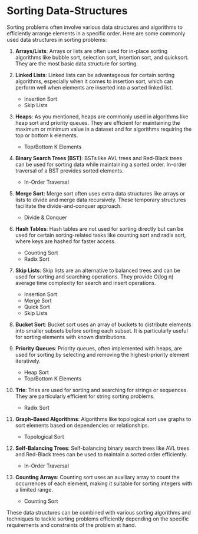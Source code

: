 # Sorting Data-Structures
Sorting problems often involve various data structures and algorithms to efficiently arrange elements in a specific order. Here are some commonly used data structures in sorting problems:

1. **Arrays/Lists**: Arrays or lists are often used for in-place sorting algorithms like bubble sort, selection sort, insertion sort, and quicksort. They are the most basic data structure for sorting.

2. **Linked Lists**: Linked lists can be advantageous for certain sorting algorithms, especially when it comes to insertion sort, which can perform well when elements are inserted into a sorted linked list.
    * Insertion Sort
    * Skip Lists

3. **Heaps**: As you mentioned, heaps are commonly used in algorithms like heap sort and priority queues. They are efficient for maintaining the maximum or minimum value in a dataset and for algorithms requiring the top or bottom k elements.
    * Top/Bottom K Elements

4. **Binary Search Trees (BST)**: BSTs like AVL trees and Red-Black trees can be used for sorting data while maintaining a sorted order. In-order traversal of a BST provides sorted elements.
    * In-Order Traversal

5. **Merge Sort**: Merge sort often uses extra data structures like arrays or lists to divide and merge data recursively. These temporary structures facilitate the divide-and-conquer approach.
    * Divide & Conquer

6. **Hash Tables**: Hash tables are not used for sorting directly but can be used for certain sorting-related tasks like counting sort and radix sort, where keys are hashed for faster access.
    * Counting Sort
    * Radix Sort

7. **Skip Lists**: Skip lists are an alternative to balanced trees and can be used for sorting and searching operations. They provide O(log n) average time complexity for search and insert operations.
    * Insertion Sort
    * Merge Sort
    * Quick Sort
    * Skip Lists

8. **Bucket Sort**: Bucket sort uses an array of buckets to distribute elements into smaller subsets before sorting each subset. It is particularly useful for sorting elements with known distributions.

9. **Priority Queues**: Priority queues, often implemented with heaps, are used for sorting by selecting and removing the highest-priority element iteratively.
    * Heap Sort
    * Top/Bottom K Elements

10. **Trie**: Tries are used for sorting and searching for strings or sequences. They are particularly efficient for string sorting problems.
    * Radix Sort

11. **Graph-Based Algorithms**: Algorithms like topological sort use graphs to sort elements based on dependencies or relationships.
    * Topological Sort

12. **Self-Balancing Trees**: Self-balancing binary search trees like AVL trees and Red-Black trees can be used to maintain a sorted order efficiently.
    * In-Order Traversal

13. **Counting Arrays**: Counting sort uses an auxiliary array to count the occurrences of each element, making it suitable for sorting integers with a limited range.
    * Counting Sort

These data structures can be combined with various sorting algorithms and techniques to tackle sorting problems efficiently depending on the specific requirements and constraints of the problem at hand.